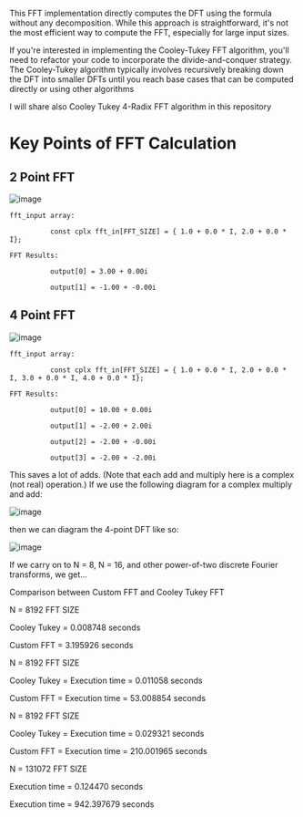 This FFT implementation directly computes the DFT using the formula without any decomposition. While this approach is straightforward,  it's not the most efficient way to compute the FFT, especially for large input sizes.

If you're interested in implementing the Cooley-Tukey FFT algorithm, you'll need to refactor your code to incorporate the divide-and-conquer strategy. 
The Cooley-Tukey algorithm typically involves recursively breaking down the DFT into smaller DFTs until you reach base cases that can be computed directly or using other algorithms 

I will share also Cooley Tukey 4-Radix FFT algorithm in this repository

# Key Points of FFT Calculation

## 2 Point FFT 

![image](https://github.com/Mserhatarslan/fft/assets/63358327/509a6981-8f53-4f5e-953e-ccc95e41db6b)
```
fft_input array: 

          const cplx fft_in[FFT_SIZE] = { 1.0 + 0.0 * I, 2.0 + 0.0 * I};

FFT Results:
 
          output[0] = 3.00 + 0.00i

          output[1] = -1.00 + -0.00i
```

## 4 Point FFT 

![image](https://github.com/Mserhatarslan/fft/assets/63358327/0e70eff3-1be2-4114-ac84-9e34134e500d)

```
fft_input array: 

          const cplx fft_in[FFT_SIZE] = { 1.0 + 0.0 * I, 2.0 + 0.0 * I, 3.0 + 0.0 * I, 4.0 + 0.0 * I};

FFT Results:

          output[0] = 10.00 + 0.00i
          
          output[1] = -2.00 + 2.00i
          
          output[2] = -2.00 + -0.00i
          
          output[3] = -2.00 + -2.00i
```

This saves a lot of adds. (Note that each add and multiply here is a complex (not real) operation.)
If we use the following diagram for a complex multiply and add:

![image](https://github.com/Mserhatarslan/fft/assets/63358327/f5b92ffb-1175-4993-bd28-26a9e0fd7a04)

then we can diagram the 4-point DFT like so:

![image](https://github.com/Mserhatarslan/fft/assets/63358327/1cacfa8c-1217-4790-8052-66c8c7053153)

If we carry on to N = 8, N = 16, and other power-of-two discrete Fourier transforms,
we get...

Comparison between Custom FFT and Cooley Tukey FFT

N = 8192 FFT SIZE 

Cooley Tukey = 0.008748 seconds

Custom FFT =   3.195926 seconds

N = 8192 FFT SIZE 

Cooley Tukey = Execution time = 0.011058 seconds

Custom FFT = Execution time = 53.008854 seconds

N = 8192 FFT SIZE 

Cooley Tukey = Execution time = 0.029321 seconds

Custom FFT = Execution time = 210.001965 seconds

N = 131072 FFT SIZE 

Execution time = 0.124470 seconds

Execution time = 942.397679 seconds
